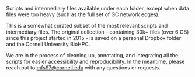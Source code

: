 Scripts and intermediary files available under each folder, except when data files were too heavy (such as the full set of GC network edges).

This is a somewhat curated subset of the most relevant scripts and intermediary files. The original collection - containing 30k+ files (over 6 GB) since this project started in 2015 - is saved on a personal Dropbox folder and the Cornell University BioHPC. 

We are in the process of cleaning up, annotating, and integrating all the scripts for easier accessibility and reproducibility. In the meantime, please reach out to <mfs97@cornell.edu> with any questions or requests. 

